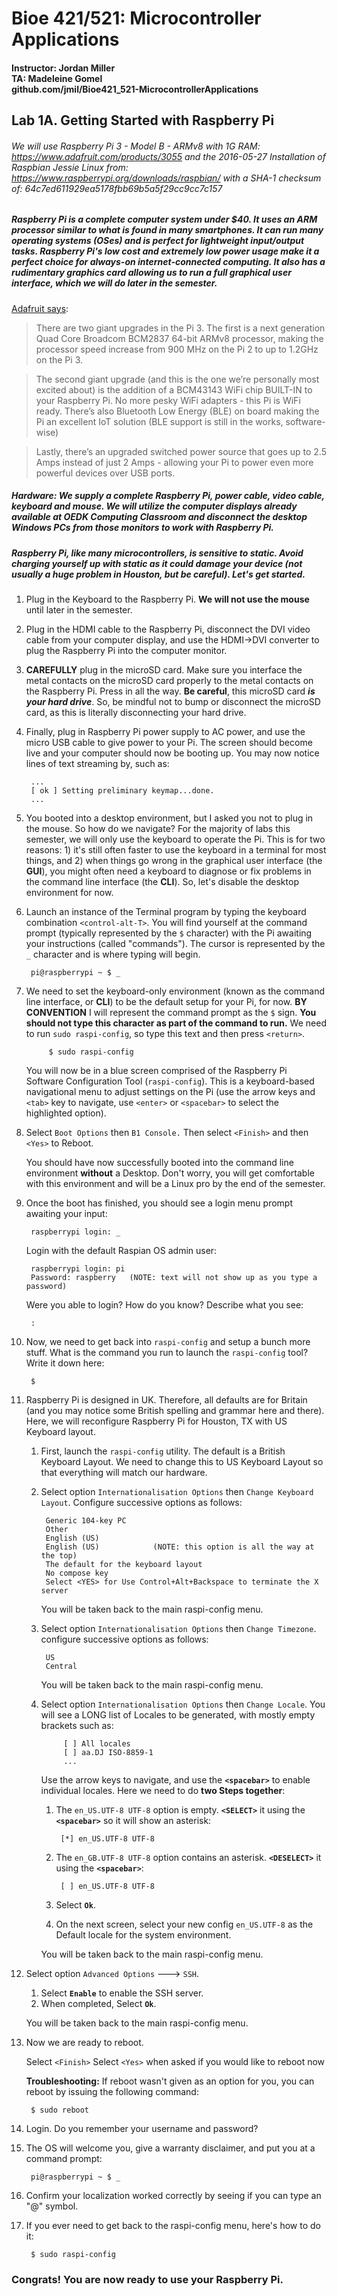 # Bioe 421/521: Microcontroller Applications
#### Instructor: Jordan Miller<br>TA: Madeleine Gomel<br>github.com/jmil/Bioe421_521-MicrocontrollerApplications

## Lab 1A. Getting Started with Raspberry Pi

###### We will use Raspberry Pi 3 - Model B - ARMv8 with 1G RAM: https://www.adafruit.com/products/3055 and the 2016-05-27 Installation of Raspbian Jessie Linux from: https://www.raspberrypi.org/downloads/raspbian/ with a SHA-1 checksum of: 64c7ed611929ea5178fbb69b5a5f29cc9cc7c157

##### Raspberry Pi is a complete computer system under $40. It uses an ARM processor similar to what is found in many smartphones. It can run many operating systems (OSes) and is perfect for lightweight input/output tasks. Raspberry Pi's low cost and extremely low power usage make it a perfect choice for always-on internet-connected computing. It also has a rudimentary graphics card allowing us to run a full graphical user interface, which we will do later in the semester.

[Adafruit says](https://www.adafruit.com/products/3055):

> There are two giant upgrades in the Pi 3.  The first is a next generation Quad Core Broadcom BCM2837 64-bit ARMv8 processor, making the processor speed increase from 900 MHz on the Pi 2 to up to 1.2GHz on the Pi 3.

> The second giant upgrade (and this is the one we’re personally most excited about) is the addition of a BCM43143 WiFi chip BUILT-IN to your Raspberry Pi.  No more pesky WiFi adapters - this Pi is WiFi ready.  There’s also Bluetooth Low Energy (BLE) on board making the Pi an excellent IoT solution (BLE support is still in the works, software-wise)

> Lastly, there’s an upgraded switched power source that goes up to 2.5 Amps instead of just 2 Amps - allowing your Pi to power even more powerful devices over USB ports.


##### Hardware: We supply a complete Raspberry Pi, power cable, video cable, keyboard and mouse. We will utilize the computer displays already available at OEDK Computing Classroom and disconnect the desktop Windows PCs from those monitors to work with Raspberry Pi.

##### Raspberry Pi, like many microcontrollers, is sensitive to static. Avoid charging yourself up with static as it could damage your device (not usually a huge problem in Houston, but be careful). Let's get started.

1. Plug in the Keyboard to the Raspberry Pi. **We will not use the mouse** until later in the semester.

1. Plug in the HDMI cable to the Raspberry Pi, disconnect the DVI video cable from your computer display, and use the HDMI->DVI converter to plug the Raspberry Pi into the computer monitor.

1. **CAREFULLY** plug in the microSD card. Make sure you interface the metal contacts on the microSD card properly to the metal contacts on the Raspberry Pi. Press in all the way. **Be careful**, this microSD card ***is your hard drive***. So, be mindful not to bump or disconnect the microSD card, as this is literally disconnecting your hard drive.

1. Finally, plug in Raspberry Pi power supply to AC power, and use the micro USB cable to give power to your Pi. The screen should become live and your computer should now be booting up. You may now notice lines of text streaming by, such as:

		...
		[ ok ] Setting preliminary keymap...done.
		...


1. You booted into a desktop environment, but I asked you not to plug in the mouse. So how do we navigate? For the majority of labs this semester, we will only use the keyboard to operate the Pi. This is for two reasons: 1) it's still often faster to use the keyboard in a terminal for most things, and 2) when things go wrong in the graphical user interface (the **GUI**), you might often need a keyboard to diagnose or fix problems in the command line interface (the **CLI**). So, let's disable the desktop environment for now.

1. Launch an instance of the Terminal program by typing the keyboard combination `<control-alt-T>`. You will find yourself at the command prompt (typically represented by the `$` character) with the Pi awaiting your instructions (called "commands"). The cursor is represented by the `_` character and is where typing will begin.
	
		pi@raspberrypi ~ $ _


1. We need to set the keyboard-only environment (known as the command line interface, or **CLI**) to be the default setup for your Pi, for now. **BY CONVENTION** I will represent the command prompt as the `$` sign. **You should not type this character as part of the command to run.** We need to run `sudo raspi-config`, so type this text and then press `<return>`.

			$ sudo raspi-config
			
	You will now be in a blue screen comprised of the Raspberry Pi Software Configuration Tool (`raspi-config`). This is a keyboard-based navigational menu to adjust settings on the Pi (use the arrow keys and `<tab>` key to navigate, use `<enter>` or `<spacebar>` to select the highlighted option).


1. Select `Boot Options` then `B1 Console.` Then select `<Finish>` and then `<Yes>` to Reboot.

	You should have now successfully booted into the command line environment **without** a Desktop. Don't worry, you will get comfortable with this environment and will be a Linux pro by the end of the semester.
	
1. Once the boot has finished, you should see a login menu prompt awaiting your input:
		
		raspberrypi login: _

	Login with the default Raspian OS admin user:
		
		raspberrypi login: pi
		Password: raspberry   (NOTE: text will not show up as you type a password)
		
	Were you able to login? How do you know? Describe what you see:
	
		:
	
	
1. Now, we need to get back into `raspi-config` and setup a bunch more stuff. What is the command you run to launch the `raspi-config` tool? Write it down here:
	
		$


1. Raspberry Pi is designed in UK. Therefore, all defaults are for Britain (and you may notice some British spelling and grammar here and there). Here, we will reconfigure Raspberry Pi for Houston, TX with US Keyboard layout.

	1. First, launch the `raspi-config` utility. The default is a British Keyboard Layout. We need to change this to US Keyboard Layout so that everything will match our hardware.

	1. Select option `Internationalisation Options` then `Change Keyboard Layout`. Configure successive options as follows:

			Generic 104-key PC
			Other
			English (US)
			English (US) 			(NOTE: this option is all the way at the top)
			The default for the keyboard layout
			No compose key
			Select <YES> for Use Control+Alt+Backspace to terminate the X server
			
		You will be taken back to the main raspi-config menu.


	1. Select option `Internationalisation Options` then `Change Timezone`. configure successive options as follows:

			US
			Central
		
		You will be taken back to the main raspi-config menu.

				
	1. Select option `Internationalisation Options` then `Change Locale`. You will see a LONG list of Locales to be generated, with mostly empty brackets such as:
		
				[ ] All locales
				[ ] aa.DJ ISO-8859-1
				...
				
		 Use the arrow keys to navigate, and use the **`<spacebar>`** to enable individual locales. Here we need to do **two Steps together**:
		 
		1. The `en_US.UTF-8 UTF-8` option is empty. **`<SELECT>`** it using the **`<spacebar>`** so it will show an asterisk:

		 		[*] en_US.UTF-8 UTF-8
		 		
		1. The `en_GB.UTF-8 UTF-8` option contains an asterisk. **`<DESELECT>`** it using the **`<spacebar>`**:

		 		[ ] en_US.UTF-8 UTF-8

		1. Select **`Ok`**.
		1. On the next screen, select your new config `en_US.UTF-8` as the Default locale for the system environment.
	
		You will be taken back to the main raspi-config menu.

1. Select option `Advanced Options` ---> `SSH`.
	1. Select **`Enable`** to enable the SSH server.
	1. When completed, Select **`Ok`**.

	You will be taken back to the main raspi-config menu.

1. Now we are ready to reboot.

	Select `<Finish>`
	Select `<Yes>` when asked if you would like to reboot now
	
	**Troubleshooting:** If reboot wasn't given as an option for you, you can reboot by issuing the following command:
	
		$ sudo reboot
		
1. Login. Do you remember your username and password?
		
1. The OS will welcome you, give a warranty disclaimer, and put you at a command prompt:

		pi@raspberrypi ~ $ _
		
1. Confirm your localization worked correctly by seeing if you can type an "@" symbol.

1. If you ever need to get back to the raspi-config menu, here's how to do it:

		$ sudo raspi-config

### Congrats! You are now ready to use your Raspberry Pi.